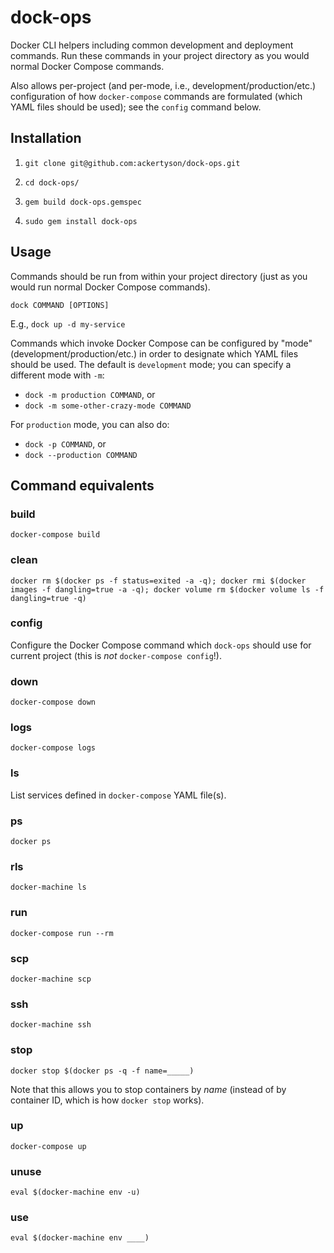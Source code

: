 # dock-ops

Docker CLI helpers including common development and deployment commands. Run
these commands in your project directory as you would normal Docker Compose
commands.

Also allows per-project (and per-mode, i.e., development/production/etc.)
configuration of how `docker-compose` commands are formulated (which YAML files
should be used); see the `config` command below.

## Installation

1. `git clone git@github.com:ackertyson/dock-ops.git`

2. `cd dock-ops/`

3. `gem build dock-ops.gemspec`

4. `sudo gem install dock-ops`

## Usage

Commands should be run from within your project directory (just as you would
run normal Docker Compose commands).

`dock COMMAND [OPTIONS]`

E.g., `dock up -d my-service`

Commands which invoke Docker Compose can be configured by "mode"
(development/production/etc.) in order to designate which YAML files should be
used. The default is `development` mode; you can specify a different mode with
`-m`:

- `dock -m production COMMAND`, or
- `dock -m some-other-crazy-mode COMMAND`

For `production` mode, you can also do:

- `dock -p COMMAND`, or
- `dock --production COMMAND`

## Command equivalents

### build

`docker-compose build`

### clean

`docker rm $(docker ps -f status=exited -a -q); docker rmi $(docker images -f dangling=true -a -q); docker volume rm $(docker volume ls -f dangling=true -q)`

### config

Configure the Docker Compose command which `dock-ops` should use for current
project (this is *not* `docker-compose config`!).

### down

`docker-compose down`

### logs

`docker-compose logs`

### ls

List services defined in `docker-compose` YAML file(s).

### ps

`docker ps`

### rls

`docker-machine ls`

### run

`docker-compose run --rm`

### scp

`docker-machine scp`

### ssh

`docker-machine ssh`

### stop

`docker stop $(docker ps -q -f name=_____)`

Note that this allows you to stop containers by _name_ (instead of by container
ID, which is how `docker stop` works).

### up

`docker-compose up`

### unuse

`eval $(docker-machine env -u)`

### use

`eval $(docker-machine env ____)`
